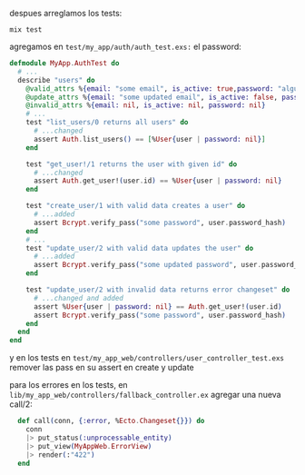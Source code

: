 
despues arreglamos los tests:

    mix test

agregamos en `test/my_app/auth/auth_test.exs:` el password:
  

```elixir
defmodule MyApp.AuthTest do
  # ...
  describe "users" do
    @valid_attrs %{email: "some email", is_active: true,password: "alguna pass"}
    @update_attrs %{email: "some updated email", is_active: false, password: "alguna pass actualizada"}
    @invalid_attrs %{email: nil, is_active: nil, password: nil}
    # ...
    test "list_users/0 returns all users" do
      # ...changed
      assert Auth.list_users() == [%User{user | password: nil}]
    end

    test "get_user!/1 returns the user with given id" do
      # ...changed
      assert Auth.get_user!(user.id) == %User{user | password: nil}
    end

    test "create_user/1 with valid data creates a user" do
      # ...added
      assert Bcrypt.verify_pass("some password", user.password_hash)
    end
    # ...
    test "update_user/2 with valid data updates the user" do
      # ...added
      assert Bcrypt.verify_pass("some updated password", user.password_hash)
    end

    test "update_user/2 with invalid data returns error changeset" do
      # ...changed and added
      assert %User{user | password: nil} == Auth.get_user!(user.id)
      assert Bcrypt.verify_pass("some password", user.password_hash)
    end
  end
end
```

y en los tests en `test/my_app_web/controllers/user_controller_test.exs` remover las pass en su assert en create y update 

para los errores en los tests, en `lib/my_app_web/controllers/fallback_controller.ex` agregar una nueva call/2:
```elixir
  def call(conn, {:error, %Ecto.Changeset{}}) do
    conn
    |> put_status(:unprocessable_entity)
    |> put_view(MyAppWeb.ErrorView)
    |> render(:"422")
  end
```
